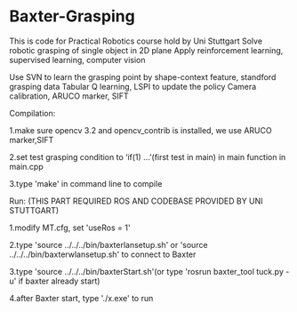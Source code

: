 # Baxter-Grasping
This is code for Practical Robotics course hold by Uni Stuttgart
Solve robotic grasping of single object in 2D plane
Apply reinforcement learning, supervised learning, computer vision

Use SVN to learn the grasping point by shape-context feature, standford grasping data
Tabular Q learning, LSPI to update the policy
Camera calibration, ARUCO marker, SIFT


Compilation:

1.make sure opencv 3.2 and opencv_contrib is installed, we use ARUCO marker,SIFT 

2.set test grasping condition to ‘if(1) ...’(first test in main) in main function in main.cpp
	
3.type 'make' in command line to compile


Run: (THIS PART REQUIRED ROS AND CODEBASE PROVIDED BY UNI STUTTGART)


1.modify MT.cfg, set 'useRos = 1'

2.type 'source ../../../bin/baxterlansetup.sh' or 'source ../../../bin/baxterwlansetup.sh' to connect to Baxter

3.type 'source ../../../bin/baxterStart.sh'(or type 'rosrun baxter_tool tuck.py -u' if baxter already start)

4.after Baxter start, type './x.exe' to run 

